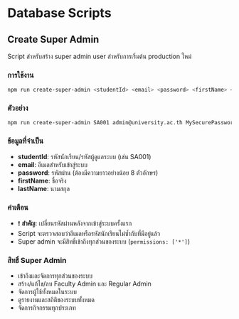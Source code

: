 # Database Scripts

## Create Super Admin

Script สำหรับสร้าง super admin user สำหรับการเริ่มต้น production ใหม่

### การใช้งาน

```bash
npm run create-super-admin <studentId> <email> <password> <firstName> <lastName>
```

### ตัวอย่าง

```bash
npm run create-super-admin SA001 admin@university.ac.th MySecurePassword123! Admin User
```

### ข้อมูลที่จำเป็น

- **studentId**: รหัสนักเรียน/รหัสผู้ดูแลระบบ (เช่น SA001)
- **email**: อีเมลสำหรับเข้าสู่ระบบ
- **password**: รหัสผ่าน (ต้องมีความยาวอย่างน้อย 8 ตัวอักษร)
- **firstName**: ชื่อจริง
- **lastName**: นามสกุล

### คำเตือน

- ❗ **สำคัญ**: เปลี่ยนรหัสผ่านหลังจากเข้าสู่ระบบครั้งแรก
- Script จะตรวจสอบว่าอีเมลหรือรหัสนักเรียนไม่ซ้ำกับที่มีอยู่แล้ว
- Super admin จะมีสิทธิ์เข้าถึงทุกส่วนของระบบ (`permissions: ['*']`)

### สิทธิ์ Super Admin

- เข้าถึงและจัดการทุกส่วนของระบบ
- สร้าง/แก้ไข/ลบ Faculty Admin และ Regular Admin
- จัดการผู้ใช้ทั้งหมดในระบบ
- ดูรายงานและสถิติของระบบทั้งหมด
- จัดการกิจกรรมทุกประเภท